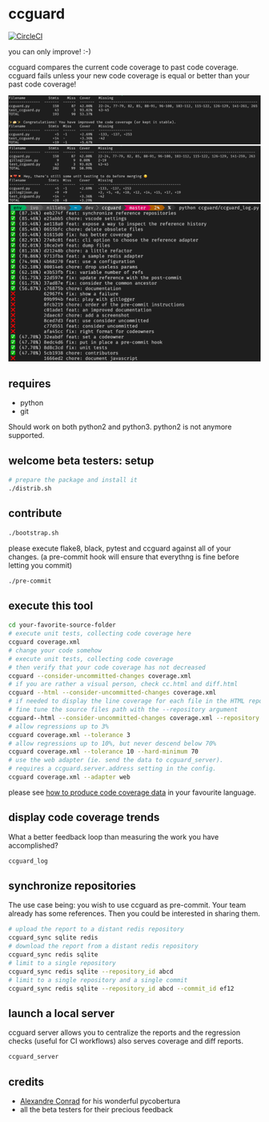 # ccguard

[![CircleCI](https://circleci.com/gh/nilleb/ccguard.svg?style=svg)](https://circleci.com/gh/nilleb/ccguard)

you can only improve! :-)

ccguard compares the current code coverage to past code coverage. ccguard fails unless your new code coverage is equal or better than your past code coverage!

![ccguard.py in action](https://github.com/nilleb/ccguard/blob/master/static/success.png?raw=true "ccguard.py in action")
![so bad, a regression](https://github.com/nilleb/ccguard/blob/master/static/failure.png?raw=true "so bad, a regression")
![trends](https://github.com/nilleb/ccguard/blob/master/static/log.png "cc is increasing!")

## requires

- python
- git

Should work on both python2 and python3. python2 is not anymore supported.

## welcome beta testers: setup

```sh
# prepare the package and install it
./distrib.sh
```

## contribute

```sh
./bootstrap.sh
```

please execute flake8, black, pytest and ccguard against all of your changes.
(a pre-commit hook will ensure that everythng is fine before letting you commit)

```sh
./pre-commit
```

## execute this tool

```sh
cd your-favorite-source-folder
# execute unit tests, collecting code coverage here
ccguard coverage.xml
# change your code somehow
# execute unit tests, collecting code coverage
# then verify that your code coverage has not decreased
ccguard --consider-uncommitted-changes coverage.xml
# if you are rather a visual person, check cc.html and diff.html
ccguard --html --consider-uncommitted-changes coverage.xml
# if needed to display the line coverage for each file in the HTML report,
# fine tune the source files path with the --repository argument
ccguard--html --consider-uncommitted-changes coverage.xml --repository src/
# allow regressions up to 3%
ccguard coverage.xml --tolerance 3
# allow regressions up to 10%, but never descend below 70%
ccguard coverage.xml --tolerance 10 --hard-minimum 70
# use the web adapter (ie. send the data to ccguard_server).
# requires a ccguard.server.address setting in the config.
ccguard coverage.xml --adapter web
```

please see [how to produce code coverage data](https://github.com/nilleb/ccguard/blob/master/docs/how%20to%20produce%20code%20coverage%20data.md) in your favourite language.

## display code coverage trends

What a better feedback loop than measuring the work you have accomplished?

```sh
ccguard_log
```

## synchronize repositories

The use case being: you wish to use ccguard as pre-commit. Your team already has some references.
Then you could be interested in sharing them.

```sh
# upload the report to a distant redis repository
ccguard_sync sqlite redis
# download the report from a distant redis repository
ccguard_sync redis sqlite
# limit to a single repository
ccguard_sync redis sqlite --repository_id abcd
# limit to a single repository and a single commit
ccguard_sync redis sqlite --repository_id abcd --commit_id ef12
```

## launch a local server

ccguard server allows you to centralize the reports and the regression checks (useful for CI workflows)
also serves coverage and diff reports.

```sh
ccguard_server
```

## credits

- [Alexandre Conrad](https://pypi.org/user/aconrad/) for his wonderful pycobertura
- all the beta testers for their precious feedback
